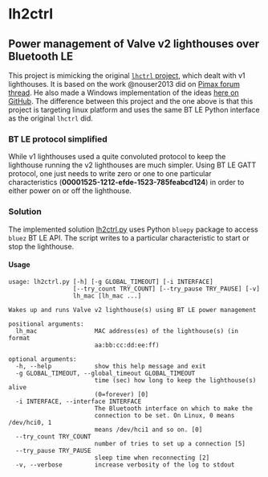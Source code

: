 # lh2ctrl
## Power management of Valve v2 lighthouses over Bluetooth LE

This project is mimicking the original [`lhctrl` project](https://github.com/risa2000/lhctrl), which dealt with v1 lighthouses. It is based on the work @nouser2013 did on [Pimax forum thread](https://community.openmr.ai/t/how-to-power-off-basestations-remotely-solved/15205). He also made a Windows implementation of the ideas [here on GitHub](https://github.com/nouser2013/lighthouse-v2-manager/). The difference between this project and the one above is that this project is targeting linux platform and uses the same BT LE Python interface as the original `lhctrl` did.

### BT LE protocol simplified ###
While v1 lighthouses used a quite convoluted protocol to keep the lighthouse running the v2 lighthouses are much simpler. Using BT LE GATT protocol, one just needs to write zero or one to one particular characteristics (**00001525-1212-efde-1523-785feabcd124**) in order to either power on or off the lighthouse.

### Solution
The implemented solution [lh2ctrl.py](/pylhctrl/lh2ctrl.py) uses Python `bluepy` package to access `bluez` BT LE API. The script writes to a particular characteristic to start or stop the lighthouse.

#### Usage
```
usage: lh2ctrl.py [-h] [-g GLOBAL_TIMEOUT] [-i INTERFACE]
                  [--try_count TRY_COUNT] [--try_pause TRY_PAUSE] [-v]
                  lh_mac [lh_mac ...]

Wakes up and runs Valve v2 lighthouse(s) using BT LE power management

positional arguments:
  lh_mac                MAC address(es) of the lighthouse(s) (in format
                        aa:bb:cc:dd:ee:ff)

optional arguments:
  -h, --help            show this help message and exit
  -g GLOBAL_TIMEOUT, --global_timeout GLOBAL_TIMEOUT
                        time (sec) how long to keep the lighthouse(s) alive
                        (0=forever) [0]
  -i INTERFACE, --interface INTERFACE
                        The Bluetooth interface on which to make the
                        connection to be set. On Linux, 0 means /dev/hci0, 1
                        means /dev/hci1 and so on. [0]
  --try_count TRY_COUNT
                        number of tries to set up a connection [5]
  --try_pause TRY_PAUSE
                        sleep time when reconnecting [2]
  -v, --verbose         increase verbosity of the log to stdout
  ```
